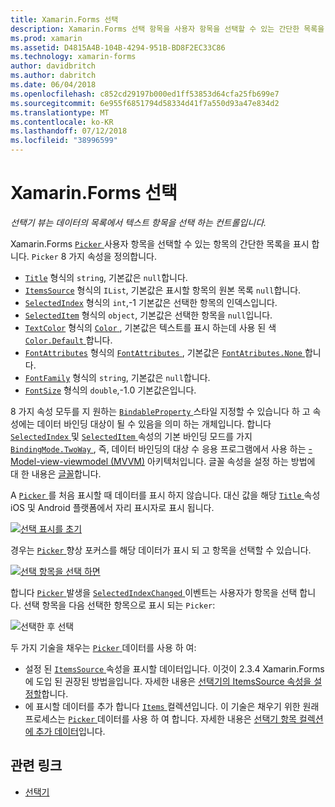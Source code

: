 ```yaml
---
title: Xamarin.Forms 선택
description: Xamarin.Forms 선택 항목을 사용자 항목을 선택할 수 있는 간단한 목록을 표시 합니다. 이 문서 선택기 클래스를 사용 하 여 데이터의 목록에서 텍스트 항목을 선택 하는 방법에 설명 합니다.
ms.prod: xamarin
ms.assetid: D4815A4B-104B-4294-951B-BD8F2EC33C86
ms.technology: xamarin-forms
author: davidbritch
ms.author: dabritch
ms.date: 06/04/2018
ms.openlocfilehash: c852cd29197b000ed1ff53853d64cfa25fb699e7
ms.sourcegitcommit: 6e955f6851794d58334d41f7a550d93a47e834d2
ms.translationtype: MT
ms.contentlocale: ko-KR
ms.lasthandoff: 07/12/2018
ms.locfileid: "38996599"
---
```

# <a name="xamarinforms-picker"></a>Xamarin.Forms 선택

_선택기 뷰는 데이터의 목록에서 텍스트 항목을 선택 하는 컨트롤입니다._

Xamarin.Forms [ `Picker` ](xref:Xamarin.Forms.Picker) 사용자 항목을 선택할 수 있는 항목의 간단한 목록을 표시 합니다. `Picker` 8 가지 속성을 정의합니다.

- [`Title`](xref:Xamarin.Forms.Picker.Title) 형식의 `string`, 기본값은 `null`합니다.
- [`ItemsSource`](xref:Xamarin.Forms.Picker.ItemsSource) 형식의 `IList`, 기본값은 표시할 항목의 원본 목록 `null`합니다.
- [`SelectedIndex`](xref:Xamarin.Forms.Picker.SelectedIndex) 형식의 `int`,-1 기본값은 선택한 항목의 인덱스입니다.
- [`SelectedItem`](xref:Xamarin.Forms.Picker.SelectedItem) 형식의 `object`, 기본값은 선택한 항목을 `null`입니다.
- [`TextColor`](xref:Xamarin.Forms.Picker.TextColor) 형식의 [ `Color` ](xref:Xamarin.Forms.Color), 기본값은 텍스트를 표시 하는데 사용 된 색 [ `Color.Default` ](xref:Xamarin.Forms.Color.Default)합니다.
- [`FontAttributes`](xref:Xamarin.Forms.Picker.FontAttributes) 형식의 [ `FontAttributes` ](xref:Xamarin.Forms.FontAttributes), 기본값은 [ `FontAtributes.None` ](xref:Xamarin.Forms.FontAttributes.None)합니다.
- [`FontFamily`](xref:Xamarin.Forms.Picker.FontFamily) 형식의 `string`, 기본값은 `null`합니다.
- [`FontSize`](xref:Xamarin.Forms.Picker.FontSize) 형식의 `double`,-1.0 기본값은입니다.

8 가지 속성 모두를 지 원하는 [ `BindableProperty` ](xref:Xamarin.Forms.BindableProperty) 스타일 지정할 수 있습니다 하 고 속성에는 데이터 바인딩 대상이 될 수 있음을 의미 하는 개체입니다. 합니다 [ `SelectedIndex` ](xref:Xamarin.Forms.Picker.SelectedIndex) 및 [ `SelectedItem` ](xref:Xamarin.Forms.Picker.SelectedItem) 속성의 기본 바인딩 모드를 가지 [ `BindingMode.TwoWay` ](xref:Xamarin.Forms.BindingMode.TwoWay), 즉, 데이터 바인딩의 대상 수 응용 프로그램에서 사용 하는 [-Model-view-viewmodel (MVVM)](~/xamarin-forms/enterprise-application-patterns/mvvm.md) 아키텍처입니다. 글꼴 속성을 설정 하는 방법에 대 한 내용은 [글꼴](~/xamarin-forms/user-interface/text/fonts.md)합니다.

A [ `Picker` ](xref:Xamarin.Forms.Picker) 를 처음 표시할 때 데이터를 표시 하지 않습니다. 대신 값을 해당 [ `Title` ](xref:Xamarin.Forms.Picker.Title) 속성 iOS 및 Android 플랫폼에서 자리 표시자로 표시 됩니다.

[![](images/picker-initial.png "선택 표시를 초기")](images/picker-initial-large.png#lightbox "초기 선택기 표시")

경우는 [ `Picker` ](xref:Xamarin.Forms.Picker) 향상 포커스를 해당 데이터가 표시 되 고 항목을 선택할 수 있습니다.

[![](images/picker-selection.png "선택 항목을 선택 하면")](images/picker-selection-large.png#lightbox "선택 항목을 선택 하면")

합니다 [ `Picker` ](xref:Xamarin.Forms.Picker) 발생을 [ `SelectedIndexChanged` ](xref:Xamarin.Forms.Picker.SelectedIndexChanged) 이벤트는 사용자가 항목을 선택 합니다. 선택 항목을 다음 선택한 항목으로 표시 되는 `Picker`:

![](images/picker-after-selection.png "선택한 후 선택")

두 가지 기술을 채우는 [ `Picker` ](xref:Xamarin.Forms.Picker) 데이터를 사용 하 여:

- 설정 된 [ `ItemsSource` ](xref:Xamarin.Forms.Picker.ItemsSource) 속성을 표시할 데이터입니다. 이것이 2.3.4 Xamarin.Forms에 도입 된 권장된 방법을입니다. 자세한 내용은 [선택기의 ItemsSource 속성을 설정할](populating-itemssource.md)합니다.
- 에 표시할 데이터를 추가 합니다 [ `Items` ](xref:Xamarin.Forms.Picker.Items) 컬렉션입니다. 이 기술은 채우기 위한 원래 프로세스는 [ `Picker` ](xref:Xamarin.Forms.Picker) 데이터를 사용 하 여 합니다. 자세한 내용은 [선택기 항목 컬렉션에 추가 데이터](populating-items.md)입니다.

## <a name="related-links"></a>관련 링크

- [선택기](xref:Xamarin.Forms.Picker)
